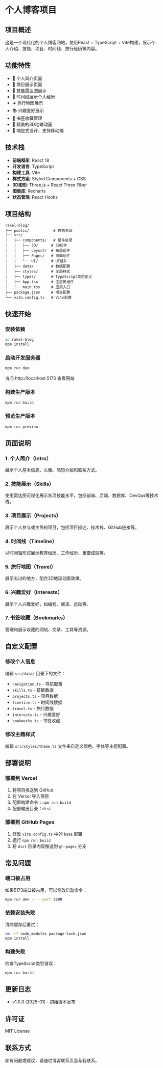 # 个人博客项目

## 项目概述
这是一个现代化的个人博客网站，使用React + TypeScript + Vite构建，展示个人介绍、技能、项目、时间线、旅行经历等内容。

## 功能特性
- 📝 个人简介页面
- 💼 项目展示页面
- 🎯 技能雷达图展示
- 📅 时间线展示个人经历
- ✈️ 旅行地图展示
- 📚 兴趣爱好展示
- 🔖 书签收藏管理
- 🎨 精美的3D地球动画
- 📱 响应式设计，支持移动端

## 技术栈
- **前端框架**: React 18
- **开发语言**: TypeScript
- **构建工具**: Vite
- **样式方案**: Styled Components + CSS
- **3D图形**: Three.js + React Three Fiber
- **图表库**: Recharts
- **状态管理**: React Hooks

## 项目结构
```
rakel-blog/
├── public/           # 静态资源
├── src/
│   ├── components/   # 组件目录
│   │   ├── 3D/      # 3D组件
│   │   ├── Layout/  # 布局组件
│   │   ├── Pages/   # 页面组件
│   │   └── UI/      # UI组件
│   ├── data/        # 数据配置
│   ├── styles/      # 全局样式
│   ├── types/       # TypeScript类型定义
│   ├── App.tsx      # 主应用组件
│   └── main.tsx     # 应用入口
├── package.json     # 项目配置
└── vite.config.ts   # Vite配置
```

## 快速开始

### 安装依赖
```bash
cd rakel-blog
npm install
```

### 启动开发服务器
```bash
npm run dev
```
访问 http://localhost:5173 查看网站

### 构建生产版本
```bash
npm run build
```

### 预览生产版本
```bash
npm run preview
```

## 页面说明

### 1. 个人简介（Intro）
展示个人基本信息、头像、简短介绍和联系方式。

### 2. 技能展示（Skills）
使用雷达图可视化展示各项技能水平，包括前端、后端、数据库、DevOps等技术栈。

### 3. 项目展示（Projects）
展示个人参与或主导的项目，包括项目描述、技术栈、GitHub链接等。

### 4. 时间线（Timeline）
以时间轴形式展示教育经历、工作经历、重要成就等。

### 5. 旅行地图（Travel）
展示去过的地方，配合3D地球动画效果。

### 6. 兴趣爱好（Interests）
展示个人兴趣爱好，如编程、阅读、运动等。

### 7. 书签收藏（Bookmarks）
管理和展示收藏的网站、文章、工具等资源。

## 自定义配置

### 修改个人信息
编辑 `src/data/` 目录下的文件：
- `navigation.ts` - 导航配置
- `skills.ts` - 技能数据
- `projects.ts` - 项目数据
- `timeline.ts` - 时间线数据
- `travel.ts` - 旅行数据
- `interests.ts` - 兴趣爱好
- `bookmarks.ts` - 书签收藏

### 修改主题样式
编辑 `src/styles/theme.ts` 文件来自定义颜色、字体等主题配置。

## 部署说明

### 部署到 Vercel
1. 将项目推送到 GitHub
2. 在 Vercel 导入项目
3. 配置构建命令：`npm run build`
4. 配置输出目录：`dist`

### 部署到 GitHub Pages
1. 修改 `vite.config.ts` 中的 `base` 配置
2. 运行 `npm run build`
3. 将 `dist` 目录内容推送到 `gh-pages` 分支

## 常见问题

### 端口被占用
如果5173端口被占用，可以修改启动命令：
```bash
npm run dev -- --port 3000
```

### 依赖安装失败
清除缓存后重试：
```bash
rm -rf node_modules package-lock.json
npm install
```

### 构建失败
检查TypeScript类型错误：
```bash
npm run build
```

## 更新日志
- v1.0.0 (2025-01) - 初始版本发布

## 许可证
MIT License

## 联系方式
如有问题或建议，请通过博客联系页面与我联系。